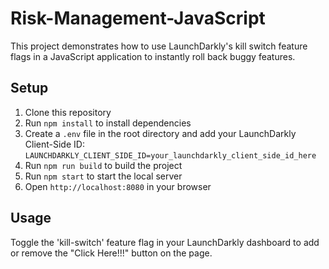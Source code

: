 # Risk-Management-JavaScript

This project demonstrates how to use LaunchDarkly's kill switch feature flags in a JavaScript application to instantly roll back buggy features.

## Setup

1. Clone this repository
2. Run `npm install` to install dependencies
3. Create a `.env` file in the root directory and add your LaunchDarkly Client-Side ID:
```LAUNCHDARKLY_CLIENT_SIDE_ID=your_launchdarkly_client_side_id_here```
4. Run `npm run build` to build the project
5. Run `npm start` to start the local server
6. Open `http://localhost:8080` in your browser

## Usage

Toggle the 'kill-switch' feature flag in your LaunchDarkly dashboard to add or remove the "Click Here!!!" button on the page.
